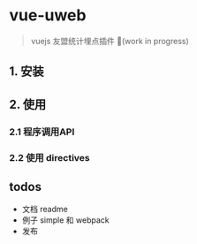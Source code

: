 # vue-uweb

> vuejs 友盟统计埋点插件 🚧(work in progress)

## 1. 安装

## 2. 使用

### 2.1 程序调用API

### 2.2 使用 directives

## todos
* 文档 readme
* 例子 simple 和 webpack
* 发布

